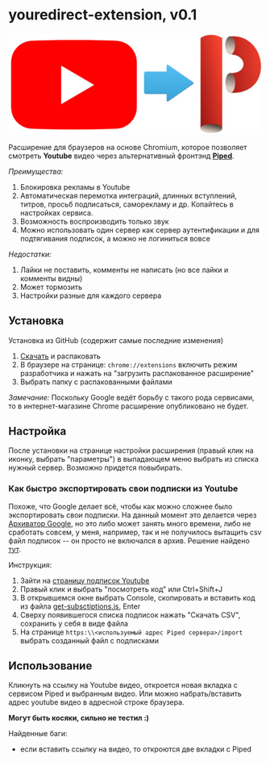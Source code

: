 # youredirect-extension, v0.1

![YouRedirect](https://github.com/nicodimuscanis/youredirect-extension/blob/master/youredirect.jpg?raw=true)

Расширение для браузеров на основе Chromium, которое позволяет смотреть **Youtube** видео через альтернативный фронтэнд **[Piped](https://github.com/TeamPiped/Piped)**.

*Преимущества:*
1. Блокировка рекламы в Youtube
2. Автоматическая перемотка интеграций, длинных вступлений, титров, просьб подписаться, саморекламу и др. Копайтесь в настройках сервиса.
3. Возможность воспроизводить только звук
4. Можно использовать один сервер как сервер аутентификации и для подтягивания подписок, а можно не логиниться вовсе

*Недостатки:*
1. Лайки не поставить, комменты не написать (но все лайки и комменты видны)
2. Может тормозить
3. Настройки разные для каждого сервера

## Установка
Установка из GitHub (содержит самые последние изменения)
1. [Скачать](https://github.com/nicodimuscanis/youredirect-extension/archive/refs/heads/master.zip) и распаковать
2. В браузере на странице: `chrome://extensions` включить режим разработчика и нажать на "загрузить распакованное расширение"
3. Выбрать папку c распакованными файлами

*Замечание:* Поскольку Google ведёт борьбу с такого рода сервисами, то в интернет-магазине Chrome расширение опубликовано не будет.

## Настройка
После установки на странице настройки расширения (правый клик на иконку, выбрать "параметры") в выпадающем меню выбрать из списка нужный сервер. Возможно придется повыбирать.
### Как быстро экспортировать свои подписки из Youtube
Похоже, что Google делает всё, чтобы как можно сложнее было экспортировать свои подписки. На данный момент это делается через [Архиватор Google](https://takeout.google.com/takeout/custom/youtube), но это либо может занять много времени, либо не сработать совсем, у меня, например, так и не получилось вытащить csv файл подписок -- он просто не включался в архив. Решение найдено [тут](https://dev.to/hazy/downloading-your-youtube-subscriptions-in-csv-format-because-google-takeout-takes-too-long-5ca1).

Инструкция:
1. Зайти на [страницу подписок Youtube](https://www.youtube.com/feed/channels)
2. Правый клик и выбрать "посмотреть код" или Ctrl+Shift+J
3. В открывшемся окне выбрать Console, скопировать и вставить код из файла [get-subsctiptions.js](https://github.com/nicodimuscanis/youredirect-extension/blob/master/get-subscriptions.js), Enter
4. Сверху появившегося списка подписок нажать "Скачать CSV", сохранить у себя в виде файла
5. На странице `https:\\<используемый адрес Piped сервера>/import` выбрать созданный файл с подписками

## Использование
Кликнуть на ссылку на Youtube видео, откроется новая вкладка с сервисом Piped и выбранным видео. Или можно набрать/вставить адрес youtube видео в адресной строке браузера.

**Могут быть косяки, сильно не тестил :)**

Найденные баги:
- если вставить ссылку на видео, то откроются две вкладки с Piped
